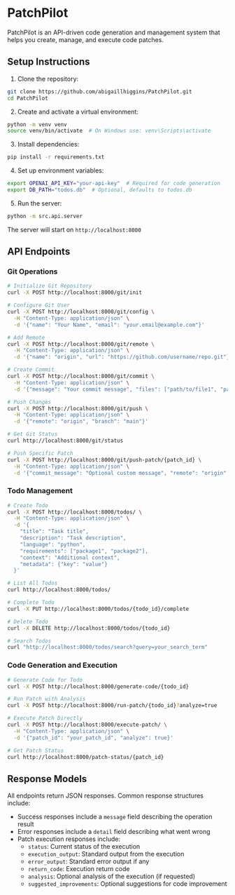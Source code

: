 # PatchPilot

PatchPilot is an API-driven code generation and management system that helps you create, manage, and execute code patches.

## Setup Instructions

1. Clone the repository:
```bash
git clone https://github.com/abigaillhiggins/PatchPilot.git
cd PatchPilot
```

2. Create and activate a virtual environment:
```bash
python -m venv venv
source venv/bin/activate  # On Windows use: venv\Scripts\activate
```

3. Install dependencies:
```bash
pip install -r requirements.txt
```

4. Set up environment variables:
```bash
export OPENAI_API_KEY="your-api-key"  # Required for code generation
export DB_PATH="todos.db"  # Optional, defaults to todos.db
```

5. Run the server:
```bash
python -m src.api.server
```

The server will start on `http://localhost:8000`

## API Endpoints

### Git Operations

```bash
# Initialize Git Repository
curl -X POST http://localhost:8000/git/init

# Configure Git User
curl -X POST http://localhost:8000/git/config \
  -H "Content-Type: application/json" \
  -d '{"name": "Your Name", "email": "your.email@example.com"}'

# Add Remote
curl -X POST http://localhost:8000/git/remote \
  -H "Content-Type: application/json" \
  -d '{"name": "origin", "url": "https://github.com/username/repo.git"}'

# Create Commit
curl -X POST http://localhost:8000/git/commit \
  -H "Content-Type: application/json" \
  -d '{"message": "Your commit message", "files": ["path/to/file1", "path/to/file2"]}'

# Push Changes
curl -X POST http://localhost:8000/git/push \
  -H "Content-Type: application/json" \
  -d '{"remote": "origin", "branch": "main"}'

# Get Git Status
curl http://localhost:8000/git/status

# Push Specific Patch
curl -X POST http://localhost:8000/git/push-patch/{patch_id} \
  -H "Content-Type: application/json" \
  -d '{"commit_message": "Optional custom message", "remote": "origin", "branch": "main"}'
```

### Todo Management

```bash
# Create Todo
curl -X POST http://localhost:8000/todos/ \
  -H "Content-Type: application/json" \
  -d '{
    "title": "Task title",
    "description": "Task description",
    "language": "python",
    "requirements": ["package1", "package2"],
    "context": "Additional context",
    "metadata": {"key": "value"}
  }'

# List All Todos
curl http://localhost:8000/todos/

# Complete Todo
curl -X PUT http://localhost:8000/todos/{todo_id}/complete

# Delete Todo
curl -X DELETE http://localhost:8000/todos/{todo_id}

# Search Todos
curl "http://localhost:8000/todos/search?query=your_search_term"
```

### Code Generation and Execution

```bash
# Generate Code for Todo
curl -X POST http://localhost:8000/generate-code/{todo_id}

# Run Patch with Analysis
curl -X POST http://localhost:8000/run-patch/{todo_id}?analyze=true

# Execute Patch Directly
curl -X POST http://localhost:8000/execute-patch/ \
  -H "Content-Type: application/json" \
  -d '{"patch_id": "your_patch_id", "analyze": true}'

# Get Patch Status
curl http://localhost:8000/patch-status/{patch_id}
```

## Response Models

All endpoints return JSON responses. Common response structures include:

- Success responses include a `message` field describing the operation result
- Error responses include a `detail` field describing what went wrong
- Patch execution responses include:
  - `status`: Current status of the execution
  - `execution_output`: Standard output from the execution
  - `error_output`: Standard error output if any
  - `return_code`: Execution return code
  - `analysis`: Optional analysis of the execution (if requested)
  - `suggested_improvements`: Optional suggestions for code improvement 
